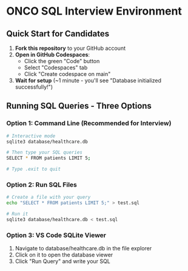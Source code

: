 # ONCO SQL Interview Environment

## Quick Start for Candidates

1. **Fork this repository** to your GitHub account
2. **Open in GitHub Codespaces**:
   - Click the green "Code" button
   - Select "Codespaces" tab  
   - Click "Create codespace on main"
3. **Wait for setup** (~1 minute - you'll see "Database initialized successfully!")

## Running SQL Queries - Three Options

### Option 1: Command Line (Recommended for Interview)
```bash
# Interactive mode
sqlite3 database/healthcare.db

# Then type your SQL queries
SELECT * FROM patients LIMIT 5;

# Type .exit to quit
```

### Option 2: Run SQL Files
```bash
# Create a file with your query
echo "SELECT * FROM patients LIMIT 5;" > test.sql

# Run it
sqlite3 database/healthcare.db < test.sql
```

### Option 3: VS Code SQLite Viewer
1. Navigate to database/healthcare.db in the file explorer
2. Click on it to open the database viewer
3. Click "Run Query" and write your SQL
